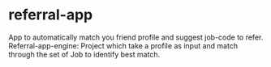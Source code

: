 # referral-app
App to automatically match you friend profile and suggest job-code to refer.
Referral-app-engine: Project which take a profile as input and match through the set of Job to identify best match.
